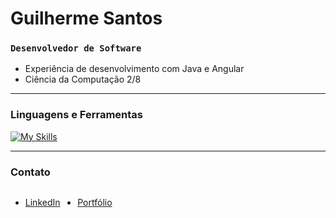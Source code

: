 #  Guilherme Santos

### `Desenvolvedor de Software`

- Experiência de desenvolvimento com Java e Angular
- Ciência da Computação 2/8

---

###  Linguagens e Ferramentas

[![My Skills](https://skillicons.dev/icons?i=java,spring,net,angular,ts,js,mysql,html,css)](https://skillicons.dev)


---

###  Contato

 <div style="display: inline-block">
   <ul>
     <li><a target="_blank" href="https://www.linkedin.com/in/guilherme-santos-alves-50088b1a8/">LinkedIn</a></li>
   </ul>
 </div>

<div style="display: inline-block">
   <ul>
     <li><a target="_blank" href="https://guilherme-santos-alves.github.io/portfolio/">Portfólio</a></li>
   </ul>
 </div>

<!---
[![Top Langs](https://github-readme-stats.vercel.app/api/top-langs/?username=Guilherme-Santos-Alves&layout=compact)](https://github.com/anuraghazra/github-readme-stats)
--->

<!---
Guilherme-Santos-Alves/Guilherme-Santos-Alves is a ✨ special ✨ repository because its `README.md` (this file) appears on your GitHub profile.
You can click the Preview link to take a look at your changes.
--->
